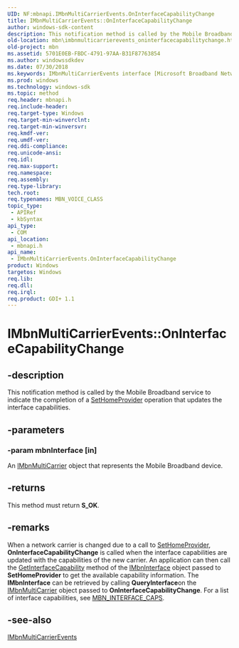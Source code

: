 ```yaml
---
UID: NF:mbnapi.IMbnMultiCarrierEvents.OnInterfaceCapabilityChange
title: IMbnMultiCarrierEvents::OnInterfaceCapabilityChange
author: windows-sdk-content
description: This notification method is called by the Mobile Broadband service to indicate the completion of a SetHomeProvider operation that updates the interface capabilities.
old-location: mbn\imbnmulticarrierevents_oninterfacecapabilitychange.htm
old-project: mbn
ms.assetid: 5701E0EB-FBDC-4791-97AA-B31F87763854
ms.author: windowssdkdev
ms.date: 07/30/2018
ms.keywords: IMbnMultiCarrierEvents interface [Microsoft Broadband Networks],OnInterfaceCapabilityChange method, IMbnMultiCarrierEvents.OnInterfaceCapabilityChange, IMbnMultiCarrierEvents::OnInterfaceCapabilityChange, OnInterfaceCapabilityChange, OnInterfaceCapabilityChange method [Microsoft Broadband Networks], OnInterfaceCapabilityChange method [Microsoft Broadband Networks],IMbnMultiCarrierEvents interface, mbn.imbnmulticarrierevents_oninterfacecapabilitychange, mbnapi/IMbnMultiCarrierEvents::OnInterfaceCapabilityChange
ms.prod: windows
ms.technology: windows-sdk
ms.topic: method
req.header: mbnapi.h
req.include-header: 
req.target-type: Windows
req.target-min-winverclnt: 
req.target-min-winversvr: 
req.kmdf-ver: 
req.umdf-ver: 
req.ddi-compliance: 
req.unicode-ansi: 
req.idl: 
req.max-support: 
req.namespace: 
req.assembly: 
req.type-library: 
tech.root: 
req.typenames: MBN_VOICE_CLASS
topic_type:
 - APIRef
 - kbSyntax
api_type:
 - COM
api_location:
 - mbnapi.h
api_name:
 - IMbnMultiCarrierEvents.OnInterfaceCapabilityChange
product: Windows
targetos: Windows
req.lib: 
req.dll: 
req.irql: 
req.product: GDI+ 1.1
---
```


# IMbnMultiCarrierEvents::OnInterfaceCapabilityChange


## -description


This notification method is called by the Mobile Broadband service to indicate the completion of a <a href="https://msdn.microsoft.com/9FDC1B01-4768-4621-9B0E-6EC9AB4275A9">SetHomeProvider</a> operation that updates the interface capabilities.


## -parameters




### -param mbnInterface [in]

An <a href="https://msdn.microsoft.com/E40517CE-3169-4F20-A572-EDBC8FEC2862">IMbnMultiCarrier</a> object that represents the Mobile Broadband device.


## -returns



This method must return <b>S_OK</b>.




## -remarks



When a network carrier is changed due to a call to <a href="https://msdn.microsoft.com/9FDC1B01-4768-4621-9B0E-6EC9AB4275A9">SetHomeProvider</a>, <b>OnInterfaceCapabilityChange</b>  is called when the interface capabilities are updated with the capabilities of the new carrier. An application can then call the <a href="https://msdn.microsoft.com/cfe8f638-ad17-4118-9c79-b7ebc81c726a">GetInterfaceCapability</a> method of the <a href="https://msdn.microsoft.com/958bce42-4772-4706-8900-1f83c5d3d52b">IMbnInterface</a> object passed to <b>SetHomeProvider</b> to get the available capability information. The <b>IMbnInterface</b> can be retrieved by calling <b>QueryInterface</b>on the <a href="https://msdn.microsoft.com/E40517CE-3169-4F20-A572-EDBC8FEC2862">IMbnMultiCarrier</a> object passed to <b>OnInterfaceCapabilityChange</b>. For a list of interface capabilities, see <a href="https://msdn.microsoft.com/faee7f53-b465-4240-b163-ce88fae764df">MBN_INTERFACE_CAPS</a>.




## -see-also




<a href="https://msdn.microsoft.com/F7CAF21B-F487-4F35-806B-312B5246C1B2">IMbnMultiCarrierEvents</a>
 

 

